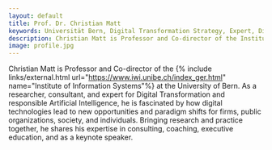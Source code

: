 ```yaml
---
layout: default
title: Prof. Dr. Christian Matt
keywords: Universität Bern, Digital Transformation Strategy, Expert, Digital Business, Responsible Artificial Intelligence, Professor
description: Christian Matt is Professor and Co-director of the Institute of Information Systems at the University of Bern. As a researcher, consultant and expert for Digital Transformation, Digital Business and Responsible Artificial Intelligence, he is fascinated by how digital technologies lead to new opportunities and paradigm shifts for firms, public organisations, society, and individuals.
image: profile.jpg
---
```


Christian Matt is Professor and Co-director of the {% include links/external.html url="https://www.iwi.unibe.ch/index_ger.html" name="Institute of Information Systems"%}
at the University of Bern. As a researcher, consultant, and expert for Digital Transformation and responsible Artificial Intelligence, 
he is fascinated by how digital technologies lead to new opportunities and paradigm shifts for firms, public organizations, society, and individuals. 
Bringing research and practice together, he shares his expertise in consulting, coaching, executive education, and as a keynote speaker.
